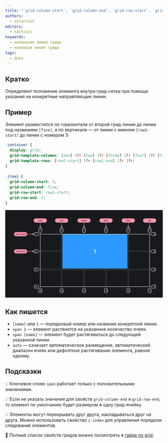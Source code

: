 ```yaml
---
title: "`grid-column-start`, `grid-column-end`, `grid-row-start`, `grid-row-end`"
authors:
  - solarrust
editors:
  - tachisis
keywords:
  - начальная линия грида
  - конечная линия грида
tags:
  - doka
---
```


## Кратко

Определяют положение элемента внутри грид-сетки при помощи указания на конкретные направляющие линии.

## Пример

Элемент разместился по горизонтали от второй грид-линии до линии под названием `[five]`, а по вертикали — от линии с именем `[row1-start]` до линии с номером 3:

```css
.container {
  display: grid;
  grid-template-columns: [one] 1fr [two] 1fr [three] 1fr [four] 1fr [five] 1fr [six];
  grid-template-rows: [row1-start] 1fr [row1-end] 1fr 1fr;
}

.item1 {
  grid-column-start: 2;
  grid-column-end: five;
  grid-row-start: row1-start;
  grid-row-end: 3;
}
```

![Пример реализации свойств grid-column-start, grid-column-end, grid-row-start, grid-row-end с первым вариантом значений.](images/1.png)

## Как пишется

- `[name]` или `1` — порядковый номер или название конкретной линии.
- `span 2` — элемент растянется на указанное количество ячеек.
- `span [name]` — элемент будет растягиваться до следующей указанной линии.
- `auto` — означает автоматическое размещение, автоматический диапазон ячеек или дефолтное растягивание элемента, равное одному.

## Подсказки

💡 Ключевое слово `span` работает только с положительными значениями.

💡 Если не указать значения для свойств `grid-column-end` и `grid-row-end`, то элемент по умолчанию будет размером в одну грид-ячейку.

💡 Элементы могут перекрывать друг друга, накладываться друг на друга. Можно использовать свойство `z-index` для управления порядком следования элементов.

<aside>

📝 Полный список свойств гридов можно посмотреть в [гайде по grid](/css/grid-guide/).

</aside>
